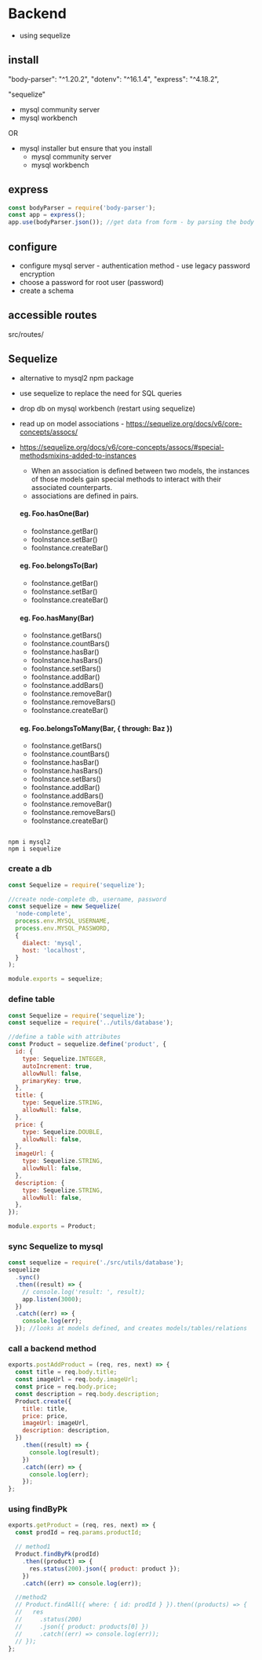 # Backend

- using sequelize

## install

"body-parser": "^1.20.2",
"dotenv": "^16.1.4",
"express": "^4.18.2",

<!-- "mysql2": "^3.3.3" -->

"sequelize"

- mysql community server
- mysql workbench

OR

- mysql installer but ensure that you install
  - mysql community server
  - mysql workbench

## express

```js
const bodyParser = require('body-parser');
const app = express();
app.use(bodyParser.json()); //get data from form - by parsing the body of the request //parse incoming requests for json data
```

## configure

- configure mysql server - authentication method - use legacy password encryption
- choose a password for root user (password)
- create a schema
<!--

## npm install mysql2

```
npm i mysql2
```

## setting up db

```js
// database.js
// connect to database
require('dotenv').config();

const mysql = require('mysql2');

const pool = mysql.createPool({
  host: 'localhost',
  user: 'root',
  database: 'node-complete',
  password: process.env.MYSQL_PASSWORD,
});

module.exports = pool.promise();
```

## getting data from db

- use db.exectute() to run sql

````js
const db = require('./src/utils/database');

db.execute('SELECT * FROM products')
  .then((result) => {
    console.log(result[0]);
  })
  .catch((err) => {
    console.log(err);
  });
``` -->

## accessible routes

src/routes/

## Sequelize

- alternative to mysql2 npm package
- use sequelize to replace the need for SQL queries
- drop db on mysql workbench (restart using sequelize)
- read up on model associations - https://sequelize.org/docs/v6/core-concepts/assocs/

- https://sequelize.org/docs/v6/core-concepts/assocs/#special-methodsmixins-added-to-instances
  - When an association is defined between two models, the instances of those models gain special methods to interact with their associated counterparts.
  - associations are defined in pairs.

  #### eg. Foo.hasOne(Bar)
  - fooInstance.getBar()
  - fooInstance.setBar()
  - fooInstance.createBar()

  #### eg. Foo.belongsTo(Bar)
  - fooInstance.getBar()
  - fooInstance.setBar()
  - fooInstance.createBar()

  #### eg. Foo.hasMany(Bar)
  - fooInstance.getBars()
  - fooInstance.countBars()
  - fooInstance.hasBar()
  - fooInstance.hasBars()
  - fooInstance.setBars()
  - fooInstance.addBar()
  - fooInstance.addBars()
  - fooInstance.removeBar()
  - fooInstance.removeBars()
  - fooInstance.createBar()

  #### eg. Foo.belongsToMany(Bar, { through: Baz })
  - fooInstance.getBars()
  - fooInstance.countBars()
  - fooInstance.hasBar()
  - fooInstance.hasBars()
  - fooInstance.setBars()
  - fooInstance.addBar()
  - fooInstance.addBars()
  - fooInstance.removeBar()
  - fooInstance.removeBars()
  - fooInstance.createBar()
````

npm i mysql2
npm i sequelize

````

### create a db

```js
const Sequelize = require('sequelize');

//create node-complete db, username, password
const sequelize = new Sequelize(
  'node-complete',
  process.env.MYSQL_USERNAME,
  process.env.MYSQL_PASSWORD,
  {
    dialect: 'mysql',
    host: 'localhost',
  }
);

module.exports = sequelize;
````

### define table

```js
const Sequelize = require('sequelize');
const sequelize = require('../utils/database');

//define a table with attributes
const Product = sequelize.define('product', {
  id: {
    type: Sequelize.INTEGER,
    autoIncrement: true,
    allowNull: false,
    primaryKey: true,
  },
  title: {
    type: Sequelize.STRING,
    allowNull: false,
  },
  price: {
    type: Sequelize.DOUBLE,
    allowNull: false,
  },
  imageUrl: {
    type: Sequelize.STRING,
    allowNull: false,
  },
  description: {
    type: Sequelize.STRING,
    allowNull: false,
  },
});

module.exports = Product;
```

### sync Sequelize to mysql

```js
const sequelize = require('./src/utils/database');
sequelize
  .sync()
  .then((result) => {
    // console.log('result: ', result);
    app.listen(3000);
  })
  .catch((err) => {
    console.log(err);
  }); //looks at models defined, and creates models/tables/relations
```

### call a backend method

```js
exports.postAddProduct = (req, res, next) => {
  const title = req.body.title;
  const imageUrl = req.body.imageUrl;
  const price = req.body.price;
  const description = req.body.description;
  Product.create({
    title: title,
    price: price,
    imageUrl: imageUrl,
    description: description,
  })
    .then((result) => {
      console.log(result);
    })
    .catch((err) => {
      console.log(err);
    });
};
```

### using findByPk

```js
exports.getProduct = (req, res, next) => {
  const prodId = req.params.productId;

  // method1
  Product.findByPk(prodId)
    .then((product) => {
      res.status(200).json({ product: product });
    })
    .catch((err) => console.log(err));

  //method2
  // Product.findAll({ where: { id: prodId } }).then((products) => {
  //   res
  //     .status(200)
  //     .json({ product: products[0] })
  //     .catch((err) => console.log(err));
  // });
};
```
